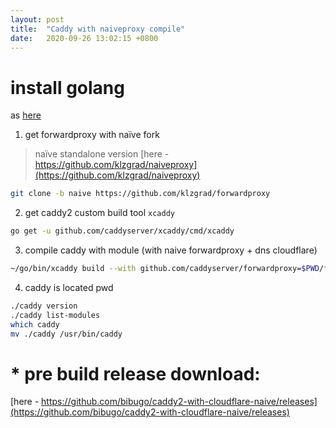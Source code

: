 ```yaml
---
layout: post
title:  "Caddy with naiveproxy compile"
date:   2020-09-26 13:02:15 +0800
---
```


# install golang
as [here](https://www.geefire.eu.org/2020/09/20/install-golang-in-debian-10.html)

1. get forwardproxy with naïve fork
> naïve standalone version [here - https://github.com/klzgrad/naiveproxy](https://github.com/klzgrad/naiveproxy)
```bash
git clone -b naive https://github.com/klzgrad/forwardproxy
```

2. get caddy2 custom build tool `xcaddy`
```bash
go get -u github.com/caddyserver/xcaddy/cmd/xcaddy
```

3. compile caddy with module (with naive forwardproxy + dns cloudflare)
```bash
~/go/bin/xcaddy build --with github.com/caddyserver/forwardproxy=$PWD/forwardproxy --with github.com/caddy-dns/cloudflare
```

4. caddy is located pwd
```bash
./caddy version
./caddy list-modules
which caddy
mv ./caddy /usr/bin/caddy
```

# * pre build release download:
[here - https://github.com/bibugo/caddy2-with-cloudflare-naive/releases](https://github.com/bibugo/caddy2-with-cloudflare-naive/releases)
